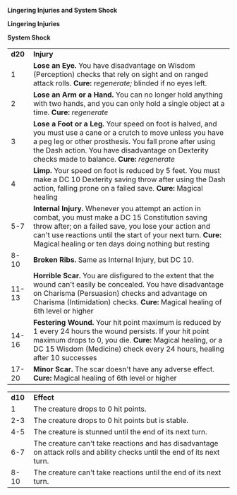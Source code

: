 
**Lingering Injuries and System Shock**

**Lingering Injuries**

**System Shock**

|         |                                                                                                                                                                                                                                                                                         |
|---------|-----------------------------------------------------------------------------------------------------------------------------------------------------------------------------------------------------------------------------------------------------------------------------------------|
| **d20** | **Injury**                                                                                                                                                                                                                                                                              |
| 1       | **Lose an Eye.** You have disadvantage on Wisdom (Perception) checks that rely on sight and on ranged attack rolls. **Cure:** *regenerate;* blinded if no eyes left.                                                                                                                    |
| 2       | **Lose an Arm or a Hand.** You can no longer hold anything with two hands, and you can only hold a single object at a time. **Cure:** *regenerate*                                                                                                                                      |
| 3       | **Lose a Foot or a Leg.** Your speed on foot is halved, and you must use a cane or a crutch to move unless you have a peg leg or other prosthesis. You fall prone after using the Dash action. You have disadvantage on Dexterity checks made to balance. **Cure:** *regenerate*        |
| 4       | **Limp.** Your speed on foot is reduced by 5 feet. You must make a DC 10 Dexterity saving throw after using the Dash action, falling prone on a failed save. **Cure:** Magical healing                                                                                                  |
| 5-7     | **Internal Injury.** Whenever you attempt an action in combat, you must make a DC 15 Constitution saving throw after; on a failed save, you lose your action and can't use reactions until the start of your next turn. **Cure:** Magical healing or ten days doing nothing but resting |
| 8-10    | **Broken Ribs.** Same as Internal Injury, but DC 10.                                                                                                                                                                                                                                    |
| 11-13   | **Horrible Scar.** You are disfigured to the extent that the wound can't easily be concealed. You have disadvantage on Charisma (Persuasion) checks and advantage on Charisma (Intimidation) checks. **Cure:** Magical healing of 6th level or higher                                   |
| 14-16   | **Festering Wound.** Your hit point maximum is reduced by 1 every 24 hours the wound persists. If your hit point maximum drops to 0, you die. **Cure:** Magical healing, or a DC 15 Wisdom (Medicine) check every 24 hours, healing after 10 successes                                  |
| 17-20   | **Minor Scar.** The scar doesn't have any adverse effect. **Cure:** Magical healing of 6th level or higher                                                                                                                                                                              |

|         |                                                                                                                           |
|---------|---------------------------------------------------------------------------------------------------------------------------|
| **d10** | **Effect**                                                                                                                |
| 1       | The creature drops to 0 hit points.                                                                                       |
| 2-3     | The creature drops to 0 hit points but is stable.                                                                         |
| 4-5     | The creature is stunned until the end of its next turn.                                                                   |
| 6-7     | The creature can't take reactions and has disadvantage on attack rolls and ability checks until the end of its next turn. |
| 8-10    | The creature can't take reactions until the end of its next turn.                                                         |
